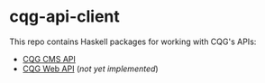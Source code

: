 # cqg-api-client

This repo contains Haskell packages for working with CQG's APIs:

- [CQG CMS API](https://partners.cqg.com/api-resources/cms-api)
- [CQG Web API](https://partners.cqg.com/api-resources/web-api) (_not yet implemented_)
